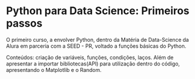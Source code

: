 # Python para Data Science: Primeiros passos

  O primeiro curso, a envolver Python, dentro da Matéria de Data-Science da Alura em parceria com a SEED - PR, voltado a funções básicas do Python.

  Conteúdos: criação de variáveis, funções, condições, laços. Além de apresentar a importar bibliotecas(API) para utilização dentro do código, apresentando o Matplotlib e o Random.
	
